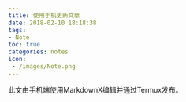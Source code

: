 ```yaml
---
title: 使用手机更新文章
date: 2018-02-10 18:18:38
tags:
- Note
toc: true
categories: notes
icon:
 - /images/Note.png
---
```


此文由手机端使用MarkdownX编辑并通过Termux发布。
